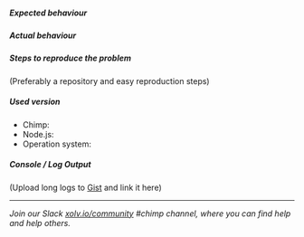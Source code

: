 #####  Expected behaviour



#####  Actual behaviour



##### Steps to reproduce the problem

(Preferably a repository and easy reproduction steps)

#####  Used version

* Chimp: 
* Node.js:
* Operation system: 

#####  Console / Log Output

(Upload long logs to [Gist](https://gist.github.com/) and link it here)

<!-- please leave the content below this line as it helps others find help -->
------- 
*Join our Slack [xolv.io/community](xolv.io/community) #chimp channel, where you can find help and help others.*

